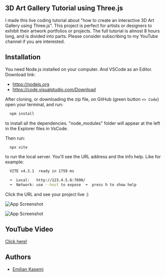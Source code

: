 ## 3D Art Gallery Tutorial using Three.js

I made this live coding tutorial about "how to create an interactive 3D Art Gallery using Three.js". This project is perfect for artists or designers to exhibit their artwork portfolios or projects. The full tutorial is almost 8 hours long, and is divided into parts. Please consider subscribing to my YouTube channel if you are interested.

## Installation

You need Node.js installed on your computer.
And VSCode as an Editor.
Download link:

- https://nodejs.org
- https://code.visualstudio.com/Download

After cloning, or downloading the zip file, on GitHub (green button `<> Code`) open your terminal, and run:

```bash
  npm install
```

to install all the dependencies.
"node_modules" folder will appear at the left in the Explorer files in VsCode.

Then run:

```bash
  npx vite
```

to run the local server.
You'll see the URL address and the info help. Like for example:

```bash
  VITE v4.3.1  ready in 1759 ms

  ➜  Local:   http://123.4.5.6:7890/
  ➜  Network: use --host to expose  ➜  press h to show help
```

Click the URL and see your project live :)

![App Screenshot](https://res.cloudinary.com/dqiyjy9ye/image/upload/v1690132741/Games/Screenshot_2023-07-23_at_7.18.36_PM_yst8tn.png)

![App Screenshot](https://res.cloudinary.com/dqiyjy9ye/image/upload/v1690132828/Games/Screenshot_2023-07-23_at_7.20.10_PM_zobfoa.png)

## YouTube Video

[Click here!](https://youtu.be/vfMizAmPprs)

## Authors

- [Emilian Kasemi](https://www.github.com/theringsofsaturn)
